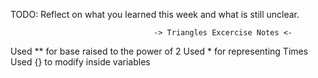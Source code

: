 TODO: Reflect on what you learned this week and what is still unclear.

                                    -> Triangles Excercise Notes <-
Used ** for base raised to the power of 2
Used * for representing Times
Used {} to modify inside variables